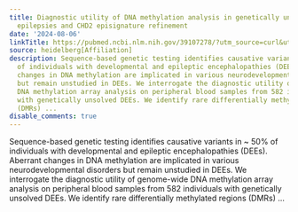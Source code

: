 ```yaml
---
title: Diagnostic utility of DNA methylation analysis in genetically unsolved pediatric
  epilepsies and CHD2 episignature refinement
date: '2024-08-06'
linkTitle: https://pubmed.ncbi.nlm.nih.gov/39107278/?utm_source=curl&utm_medium=rss&utm_campaign=pubmed-2&utm_content=1FakS-2QOkCT8HsMOQP1bCRQ4YzyumYOmxmF0moLsQ3dFB1E9V&fc=20220326224207&ff=20240807181614&v=2.18.0.post9+e462414
source: heidelberg[Affiliation]
description: Sequence-based genetic testing identifies causative variants in ~ 50%
  of individuals with developmental and epileptic encephalopathies (DEEs). Aberrant
  changes in DNA methylation are implicated in various neurodevelopmental disorders
  but remain unstudied in DEEs. We interrogate the diagnostic utility of genome-wide
  DNA methylation array analysis on peripheral blood samples from 582 individuals
  with genetically unsolved DEEs. We identify rare differentially methylated regions
  (DMRs) ...
disable_comments: true
---
```

Sequence-based genetic testing identifies causative variants in ~ 50% of individuals with developmental and epileptic encephalopathies (DEEs). Aberrant changes in DNA methylation are implicated in various neurodevelopmental disorders but remain unstudied in DEEs. We interrogate the diagnostic utility of genome-wide DNA methylation array analysis on peripheral blood samples from 582 individuals with genetically unsolved DEEs. We identify rare differentially methylated regions (DMRs) ...